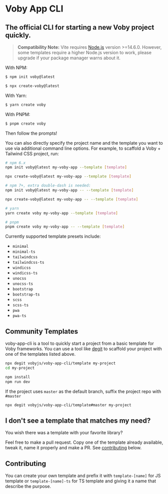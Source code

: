 # Voby App CLI

## The official CLI for starting a new Voby project quickly.

> **Compatibility Note:**
> Vite requires [Node.js](https://nodejs.org/en/) version >=14.6.0. However, some templates require a higher Node.js version to work, please upgrade if your package manager warns about it.

With NPM:

```bash
$ npm init voby@latest
```

```bash
$ npx create-voby@latest
```

With Yarn:

```bash
$ yarn create voby
```

With PNPM:

```bash
$ pnpm create voby
```

Then follow the prompts!

You can also directly specify the project name and the template you want to use via additional command line options. For example, to scaffold a Voby + Tailwind CSS project, run:

```bash
# npm 6.x
npm init voby@latest my-voby-app --template [template]

npx create-voby@latest my-voby-app --template [template]

# npm 7+, extra double-dash is needed:
npm init voby@latest my-voby-app -- --template [template]

npx create-voby@latest my-voby-app -- --template [template]

# yarn
yarn create voby my-voby-app --template [template]

# pnpm
pnpm create voby my-voby-app -- --template [template]
```

Currently supported template presets include:

- `minimal`
- `minimal-ts`
- `tailwindcss`
- `tailwindcss-ts`
- `windicss`
- `windicss-ts`
- `unocss`
- `unocss-ts`
- `bootstrap`
- `bootstrap-ts`
- `scss`
- `scss-ts`
- `pwa`
- `pwa-ts`

## Community Templates

voby-app-cli is a tool to quickly start a project from a basic template for Voby frameworks. You can use a tool like [degit](https://github.com/Rich-Harris/degit) to scaffold your project with one of the templates listed above.

```bash
npx degit vobyjs/voby-app-cli/template my-project
cd my-project

npm install
npm run dev
```

If the project uses `master` as the default branch, suffix the project repo with `#master`

```bash
npx degit vobyjs/voby-app-cli/template#master my-project
```

## I don't see a template that matches my need?

You wish there was a template with your favorite library?

Feel free to make a pull request. Copy one of the template already available, tweak it, name it properly and make a PR. See [contributing](#contributing) below.

## Contributing

You can create your own template and prefix it with `template-[name]` for JS template or `template-[name]-ts` for TS template and giving it a name that describe the purpose.
